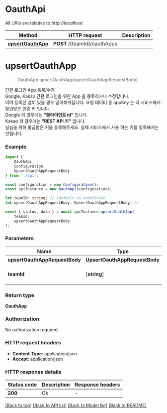 # OauthApi

All URIs are relative to *http://localhost*

|Method | HTTP request | Description|
|------------- | ------------- | -------------|
|[**upsertOauthApp**](#upsertoauthapp) | **POST** /{teamId}/oauthApps | |

# **upsertOauthApp**
> OauthApp upsertOauthApp(upsertOauthAppRequestBody)

간편 로그인 App 등록/수정<br/> Google, Kakao 간편 로그인을 위한 App 을 등록하거나 수정합니다.<br/> 이미 등록된 앱이 있을 경우 덮어씌워집니다.  요청 데이터 중 appKey 는 각 서비스에서 발급받은 인증 키 입니다.<br/> Google 의 경우에는 <b>\"클라이언트 id\"</b> 입니다.<br/> Kakao 의 경우에는 <b>\"REST API 키\"</b> 입니다.<br/> 실습을 위해 발급받은 키를 등록해주세요. 실제 서비스에서 사용 하는 키를 등록해서는 안됩니다.

### Example

```typescript
import {
    OauthApi,
    Configuration,
    UpsertOauthAppRequestBody
} from './api';

const configuration = new Configuration();
const apiInstance = new OauthApi(configuration);

let teamId: string; // (default to undefined)
let upsertOauthAppRequestBody: UpsertOauthAppRequestBody; //

const { status, data } = await apiInstance.upsertOauthApp(
    teamId,
    upsertOauthAppRequestBody
);
```

### Parameters

|Name | Type | Description  | Notes|
|------------- | ------------- | ------------- | -------------|
| **upsertOauthAppRequestBody** | **UpsertOauthAppRequestBody**|  | |
| **teamId** | [**string**] |  | defaults to undefined|


### Return type

**OauthApp**

### Authorization

No authorization required

### HTTP request headers

 - **Content-Type**: application/json
 - **Accept**: application/json


### HTTP response details
| Status code | Description | Response headers |
|-------------|-------------|------------------|
|**200** | Ok |  -  |

[[Back to top]](#) [[Back to API list]](../README.md#documentation-for-api-endpoints) [[Back to Model list]](../README.md#documentation-for-models) [[Back to README]](../README.md)

